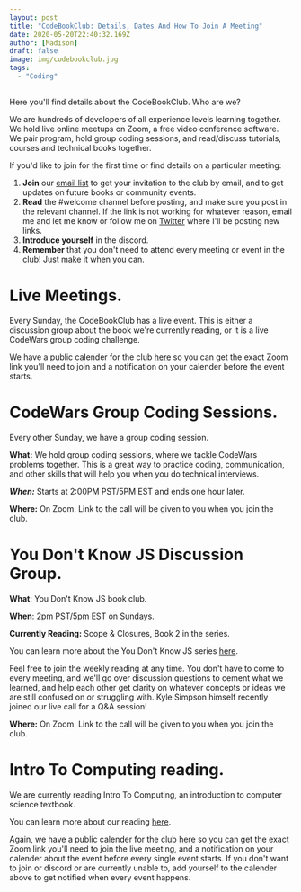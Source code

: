 ```yaml
---
layout: post
title: "CodeBookClub: Details, Dates And How To Join A Meeting"
date: 2020-05-20T22:40:32.169Z
author: [Madison]
draft: false
image: img/codebookclub.jpg
tags:
  - "Coding"
---
```


Here you'll find details about the CodeBookClub. Who are we?

We are hundreds of developers of all experience levels learning together. We hold live online meetups on Zoom, a free video conference software. We pair program, hold group coding sessions, and read/discuss tutorials, courses and technical books together.

If you'd like to join for the first time or find details on a particular meeting:

1. **Join** our [email list](https://madisonkanna.us14.list-manage.com/subscribe/post?u=323fd92759e9e0b8d4083d008&id=033dfeb98f) to get your invitation to the club by email, and to get updates on future books or community events. 
2. **Read** the #welcome channel before posting, and make sure you post in the relevant channel. If the link is not working for whatever reason, email me and let me know or follow me on [Twitter](https://twitter.com/Madisonkanna) where I'll be posting new links.
3. **Introduce yourself** in the discord.
4. **Remember** that you don't need to attend every meeting or event in the club! Just make it when you can. 

# Live Meetings.

Every Sunday, the CodeBookClub has a live event. This is either a discussion group about the book we're currently reading, or it is a live CodeWars group coding challenge. 

We have a public calender for the club [here](https://calendar.google.com/calendar?cid=c292Ymk1dnU5bzRuanE5ZG5kYjNpbG84NDRAZ3JvdXAuY2FsZW5kYXIuZ29vZ2xlLmNvbQ) so you can get the exact Zoom link you'll need to join and a notification on your calender before the event starts. 

# CodeWars Group Coding Sessions.

Every other Sunday, we have a group coding session. 

**What:** We hold group coding sessions, where we tackle CodeWars problems together. This is a great way to practice coding, communication, and other skills that will help you when you do technical interviews.

***When:*** Starts at 2:00PM PST/5PM EST and ends one hour later.

**Where:** On Zoom. Link to the call will be given to you when you join the club.


# You Don't Know JS Discussion Group.

**What**: You Don't Know JS book club. 

**When**: 2pm PST/5pm EST on Sundays.

**Currently Reading:** Scope & Closures, Book 2 in the series. 

You can learn more about the You Don't Know JS series [here](https://github.com/getify/You-Dont-Know-JS).

Feel free to join the weekly reading at any time. You don't have to come to every meeting, and we'll go over discussion questions to cement what we learned, and help each other get clarity on whatever concepts or ideas we are still confused on or struggling with.
Kyle Simpson himself recently joined our live call for a Q&A session!

**Where:** On Zoom. Link to the call will be given to you when you join the club.

# Intro To Computing reading.

We are currently reading Intro To Computing, an introduction to computer science textbook.

You can learn more about our reading [here](https://docs.google.com/document/d/1SbvZsedIS8-Vguue5HquIs6tobwnrF5uRaXTrOLwwCE/edit?usp=sharing).


Again, we have a public calender for the club [here](https://calendar.google.com/calendar?cid=c292Ymk1dnU5bzRuanE5ZG5kYjNpbG84NDRAZ3JvdXAuY2FsZW5kYXIuZ29vZ2xlLmNvbQ) so you can get the exact Zoom link you'll need to join the live meeting, and a notification on your calender about the event before every single event starts. If you don't want to join or discord or are currently unable to, add yourself to the calender above to get notified when every event happens. 
